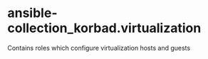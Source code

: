 # ansible-collection_korbad.virtualization
Contains roles which configure virtualization hosts and guests
